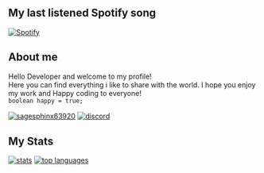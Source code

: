 ## My last listened Spotify song

      
[![Spotify](https://novatorem-seven-theta.vercel.app/api/spotify)](https://open.spotify.com/user/31qxaadom6ohwugejzlrr4kqrjhm)

## About me

Hello Developer and welcome to my profile! <br> Here you can find everything i like to share with the world. I hope you enjoy my work and Happy coding to everyone! <br>
``
boolean happy = true;
``

<a href="https://discord.gg/j8emH5ap3k"><img align="center" src="https://discord.c99.nl/widget/theme-2/660887621169446964.png" alt="sagesphinx63920"/></a>
<a href="https://discord.gg/j8emH5ap3k"><img align="center" src="https://discordapp.com/api/guilds/802315201256357888/embed.png?style=banner2" alt="discord"/></a>

## My Stats
      
<div>
<a href="https://github.com/SageSphinx63920"><img alt="stats" src="https://github-readme-stats.vercel.app/api?username=SageSphinx63920&show_icons=true&count_private=true&theme=merko"></a>
<a href="https://github.com/SageSphinx63920"><img alt="top languages" src="https://github-readme-stats.vercel.app/api/top-langs/?username=SageSphinx63920&theme=merko"></a>     
</div>  
<!--
**SageSphinx63920/SageSphinx63920** is a ✨ _special_ ✨ repository because its `README.md` (this file) appears on your GitHub profile.

Here are some ideas to get you started:

- 🔭 I’m currently working on ...
- 🌱 I’m currently learning ...
- 👯 I’m looking to collaborate on ...
- 🤔 I’m looking for help with ...
- 💬 Ask me about ...
- 📫 How to reach me: ...
- 😄 Pronouns: ...
- ⚡ Fun fact: ...
-->
